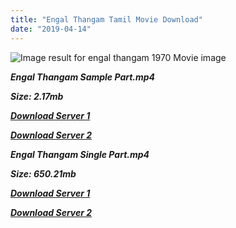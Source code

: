 ```yaml
---
title: "Engal Thangam Tamil Movie Download"
date: "2019-04-14"
---
```


![Image result for engal thangam 1970 Movie image](https://m.media-amazon.com/images/M/MV5BOGUwYjkxOTAtMWNhYi00Nzk4LTgyMzEtZDQ2NjFkZWYxNTYwXkEyXkFqcGdeQXVyMjA4OTI5NDQ@._V1_.jpg)

**_Engal Thangam Sample Part.mp4_**

**_Size: 2.17mb_**

**_[Download Server 1](http://du.wetransfer.vip/files/Tamil{fb880f6db0ad663db529f57694c28cccd461c3d4fc624305e324329e3cbfaaa8}20Movies/Tamil{fb880f6db0ad663db529f57694c28cccd461c3d4fc624305e324329e3cbfaaa8}20Recent{fb880f6db0ad663db529f57694c28cccd461c3d4fc624305e324329e3cbfaaa8}20Movies/Engal{fb880f6db0ad663db529f57694c28cccd461c3d4fc624305e324329e3cbfaaa8}20Thangam{fb880f6db0ad663db529f57694c28cccd461c3d4fc624305e324329e3cbfaaa8}20(1970)/Engal{fb880f6db0ad663db529f57694c28cccd461c3d4fc624305e324329e3cbfaaa8}20Thangam/Engal{fb880f6db0ad663db529f57694c28cccd461c3d4fc624305e324329e3cbfaaa8}20Thangam{fb880f6db0ad663db529f57694c28cccd461c3d4fc624305e324329e3cbfaaa8}20(1970){fb880f6db0ad663db529f57694c28cccd461c3d4fc624305e324329e3cbfaaa8}20Sample{fb880f6db0ad663db529f57694c28cccd461c3d4fc624305e324329e3cbfaaa8}20(640x360).mp4)_**

**_[Download Server 2](http://du.wetransfer.vip/files/Tamil{fb880f6db0ad663db529f57694c28cccd461c3d4fc624305e324329e3cbfaaa8}20Movies/Tamil{fb880f6db0ad663db529f57694c28cccd461c3d4fc624305e324329e3cbfaaa8}20Recent{fb880f6db0ad663db529f57694c28cccd461c3d4fc624305e324329e3cbfaaa8}20Movies/Engal{fb880f6db0ad663db529f57694c28cccd461c3d4fc624305e324329e3cbfaaa8}20Thangam{fb880f6db0ad663db529f57694c28cccd461c3d4fc624305e324329e3cbfaaa8}20(1970)/Engal{fb880f6db0ad663db529f57694c28cccd461c3d4fc624305e324329e3cbfaaa8}20Thangam/Engal{fb880f6db0ad663db529f57694c28cccd461c3d4fc624305e324329e3cbfaaa8}20Thangam{fb880f6db0ad663db529f57694c28cccd461c3d4fc624305e324329e3cbfaaa8}20(1970){fb880f6db0ad663db529f57694c28cccd461c3d4fc624305e324329e3cbfaaa8}20Sample{fb880f6db0ad663db529f57694c28cccd461c3d4fc624305e324329e3cbfaaa8}20(640x360).mp4)_**

**_Engal Thangam Single Part.mp4_**

**_Size: 650.21mb_**

**_[Download Server 1](http://du.wetransfer.vip/files/Tamil{fb880f6db0ad663db529f57694c28cccd461c3d4fc624305e324329e3cbfaaa8}20Movies/Tamil{fb880f6db0ad663db529f57694c28cccd461c3d4fc624305e324329e3cbfaaa8}20Recent{fb880f6db0ad663db529f57694c28cccd461c3d4fc624305e324329e3cbfaaa8}20Movies/Engal{fb880f6db0ad663db529f57694c28cccd461c3d4fc624305e324329e3cbfaaa8}20Thangam{fb880f6db0ad663db529f57694c28cccd461c3d4fc624305e324329e3cbfaaa8}20(1970)/Engal{fb880f6db0ad663db529f57694c28cccd461c3d4fc624305e324329e3cbfaaa8}20Thangam/Engal{fb880f6db0ad663db529f57694c28cccd461c3d4fc624305e324329e3cbfaaa8}20Thangam{fb880f6db0ad663db529f57694c28cccd461c3d4fc624305e324329e3cbfaaa8}20(1970){fb880f6db0ad663db529f57694c28cccd461c3d4fc624305e324329e3cbfaaa8}20Single{fb880f6db0ad663db529f57694c28cccd461c3d4fc624305e324329e3cbfaaa8}20Part{fb880f6db0ad663db529f57694c28cccd461c3d4fc624305e324329e3cbfaaa8}20(640x360).mp4)_**

**_[Download Server 2](http://du.wetransfer.vip/files/Tamil{fb880f6db0ad663db529f57694c28cccd461c3d4fc624305e324329e3cbfaaa8}20Movies/Tamil{fb880f6db0ad663db529f57694c28cccd461c3d4fc624305e324329e3cbfaaa8}20Recent{fb880f6db0ad663db529f57694c28cccd461c3d4fc624305e324329e3cbfaaa8}20Movies/Engal{fb880f6db0ad663db529f57694c28cccd461c3d4fc624305e324329e3cbfaaa8}20Thangam{fb880f6db0ad663db529f57694c28cccd461c3d4fc624305e324329e3cbfaaa8}20(1970)/Engal{fb880f6db0ad663db529f57694c28cccd461c3d4fc624305e324329e3cbfaaa8}20Thangam/Engal{fb880f6db0ad663db529f57694c28cccd461c3d4fc624305e324329e3cbfaaa8}20Thangam{fb880f6db0ad663db529f57694c28cccd461c3d4fc624305e324329e3cbfaaa8}20(1970){fb880f6db0ad663db529f57694c28cccd461c3d4fc624305e324329e3cbfaaa8}20Single{fb880f6db0ad663db529f57694c28cccd461c3d4fc624305e324329e3cbfaaa8}20Part{fb880f6db0ad663db529f57694c28cccd461c3d4fc624305e324329e3cbfaaa8}20(640x360).mp4)_**

